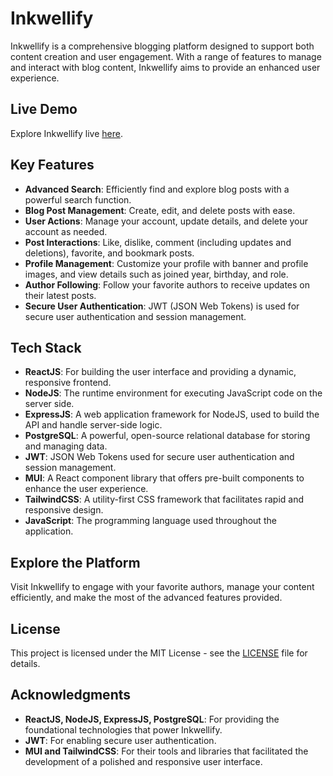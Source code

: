 # Inkwellify

Inkwellify is a comprehensive blogging platform designed to support both content creation and user engagement. With a range of features to manage and interact with blog content, Inkwellify aims to provide an enhanced user experience.

## Live Demo

Explore Inkwellify live [here](https://inkwellify.vercel.app/).

## Key Features

- **Advanced Search**: Efficiently find and explore blog posts with a powerful search function.
- **Blog Post Management**: Create, edit, and delete posts with ease.
- **User Actions**: Manage your account, update details, and delete your account as needed.
- **Post Interactions**: Like, dislike, comment (including updates and deletions), favorite, and bookmark posts.
- **Profile Management**: Customize your profile with banner and profile images, and view details such as joined year, birthday, and role.
- **Author Following**: Follow your favorite authors to receive updates on their latest posts.
- **Secure User Authentication**: JWT (JSON Web Tokens) is used for secure user authentication and session management.

## Tech Stack

- **ReactJS**: For building the user interface and providing a dynamic, responsive frontend.
- **NodeJS**: The runtime environment for executing JavaScript code on the server side.
- **ExpressJS**: A web application framework for NodeJS, used to build the API and handle server-side logic.
- **PostgreSQL**: A powerful, open-source relational database for storing and managing data.
- **JWT**: JSON Web Tokens used for secure user authentication and session management.
- **MUI**: A React component library that offers pre-built components to enhance the user experience.
- **TailwindCSS**: A utility-first CSS framework that facilitates rapid and responsive design.
- **JavaScript**: The programming language used throughout the application.

## Explore the Platform

Visit Inkwellify to engage with your favorite authors, manage your content efficiently, and make the most of the advanced features provided.

## License

This project is licensed under the MIT License - see the [LICENSE](LICENSE) file for details.

## Acknowledgments

- **ReactJS, NodeJS, ExpressJS, PostgreSQL**: For providing the foundational technologies that power Inkwellify.
- **JWT**: For enabling secure user authentication.
- **MUI and TailwindCSS**: For their tools and libraries that facilitated the development of a polished and responsive user interface.


